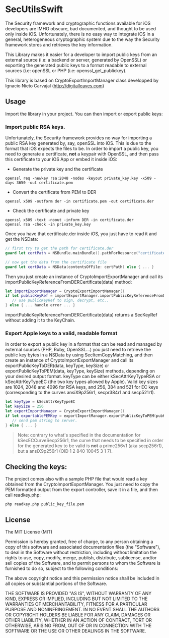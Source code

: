 # SecUtilsSwift

The Security framework and cryptographic functions available for iOS developers are IMHO obscure, bad documented, and thought to be used only inside iOS. Unfortunately, there is no easy way to integrate iOS in a general, heterogeneous cryptographic system due to the way the Security framework stores and retrieves the key information.

This Library makes it easier for a developer to import public keys from an external source (i.e: a backend or server, generated by OpenSSL) or exporting the generated public keys to a format readable to external sources (i.e: openSSL or PHP (i.e: openssl_get_publickey).

This library is based on CryptoExportImportManager class developped by Ignacio Nieto Carvajal (http://digitalleaves.com)

## Usage

Import the library in your project. You can then import or export public keys:

### Import public RSA keys.
Unfortunately, the Security framework provides no way for importing a public RSA key generated by, say, openSSL into iOS. This is due to the format that iOS expects the files to be. In order to import a public key, you need to generate a certificate, <strong>not</strong> a keypair with OpenSSL, and then pass this certificate to your iOS App or embed it inside iOS:

- Generate the private key and the certificate
```
openssl req -newkey rsa:2048 -nodes -keyout private_key.key -x509 -days 3650 -out certificate.pem
```
- Convert the certificate from PEM to DER
```
openssl x509 -outform der -in certificate.pem -out certificate.der
```
- Check the certificate and private key
```
openssl x509 -text -noout -inform DER -in certificate.der
openssl rsa -check -in private_key.key
```

Once you have that certificate.der inside iOS, you just have to read it and get the NSData:

```swift
// first try to get the path for certificate.der
guard let certPath = NSBundle.mainBundle().pathForResource("certificate", ofType: "der") else { ... }

// now get the data from the certificate file
guard let certData = NSData(contentsOfFile: certPath) else { ... }
```

Then you just create an instance of CryptoImportExportManager and call its importPublicKeyReferenceFromDERCertificate(data) method:

```swift
let importExportManager = CryptoExportImportManager()
if let publicKeyRef = importExportManager.importPublicKeyReferenceFromDERCertificate(certData) {
   // use publicKeyRef to sign, decrypt, etc..
} else { ... handle error ... }
```

importPublicKeyReferenceFromDERCertificate(data) returns a SecKeyRef without adding it to the KeyChain.

### Export Apple keys to a valid, readable format
In order to export a public key in a format that can be read and managed by external sources (PHP, Ruby, OpenSSL...) you just need to retrieve the public key bytes in a NSData by using SecItemCopyMatching, and then create an instance of CryptoImportExportManager and call its exportPublicKeyToDER(data, keyType, keySize) or exportPublicKeyToPEM(data, keyType, keySize) methods, depending on your desired output format. keyType can be either kSecAttrKeyTypeRSA or kSecAttrKeyTypeEC (the two key types allowed by Apple). Valid key sizes are 1024, 2048 and 4096 for RSA keys, and 256, 384 and 521 for EC keys (corresponding to the curves ansiX9p256r1, secpr384r1 and secp521r1).

```swift
let keyType = kSecAttrKeyTypeEC
let keySize = 256
let exportImportManager = CryptoExportImportManager()
if let exportablePEMKey = exportImportManager.exportPublicKeyToPEM(pubKeyData, keyType: keyType, keySize: keySize) {
   // send pem string to server.
} else { ... }
```

> Note: contrary to what's specified in the documentation for kSecECCurveSecp256r1, the curve that needs to be specified in order for the generated key to be valid is <strong>not</strong> a prime256v1 (aka secp256r1), but a ansiX9p256r1 (OID 1 2 840 10045 3 1 7).

## Checking the keys:
The project comes also with a sample PHP file that would read a key obtained from the CryptoImportExportManager. You just need to copy the PEM formatted output from the export controller, save it  in a file, and then call readkey.php:

```
php readkey.php public_key_file.pem
```
## License

The MIT License (MIT)

Permission is hereby granted, free of charge, to any person obtaining a copy
of this software and associated documentation files (the "Software"), to deal
in the Software without restriction, including without limitation the rights
to use, copy, modify, merge, publish, distribute, sublicense, and/or sell
copies of the Software, and to permit persons to whom the Software is
furnished to do so, subject to the following conditions:

The above copyright notice and this permission notice shall be included in
all copies or substantial portions of the Software.

THE SOFTWARE IS PROVIDED "AS IS", WITHOUT WARRANTY OF ANY KIND, EXPRESS OR
IMPLIED, INCLUDING BUT NOT LIMITED TO THE WARRANTIES OF MERCHANTABILITY,
FITNESS FOR A PARTICULAR PURPOSE AND NONINFRINGEMENT. IN NO EVENT SHALL THE
AUTHORS OR COPYRIGHT HOLDERS BE LIABLE FOR ANY CLAIM, DAMAGES OR OTHER
LIABILITY, WHETHER IN AN ACTION OF CONTRACT, TORT OR OTHERWISE, ARISING FROM,
OUT OF OR IN CONNECTION WITH THE SOFTWARE OR THE USE OR OTHER DEALINGS IN
THE SOFTWARE.
